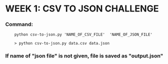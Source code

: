 # WEEK 1: CSV TO JSON CHALLENGE

### Command: 


        python csv-to-json.py 'NAME_OF_CSV_FILE'  'NAME_OF_JSON_FILE'

        > python csv-to-json.py data.csv data.json 

### If name of "json file" is not given, file is saved as "output.json"
